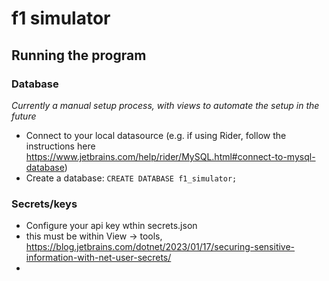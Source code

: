 # f1 simulator

## Running the program

### Database 
_Currently a manual setup process, with views to automate the setup in the future_ 
- Connect to your local datasource (e.g. if using Rider, follow the instructions here https://www.jetbrains.com/help/rider/MySQL.html#connect-to-mysql-database)
- Create a database: `CREATE DATABASE f1_simulator;`

### Secrets/keys 
- Configure your api key wthin secrets.json 
- this must be within View -> tools, https://blog.jetbrains.com/dotnet/2023/01/17/securing-sensitive-information-with-net-user-secrets/ 
- 
